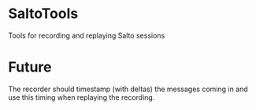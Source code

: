 # SaltoTools
Tools for recording and replaying Salto sessions

# Future
The recorder should timestamp (with deltas) the messages coming in and use this
timing when replaying the recording.
